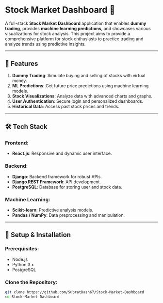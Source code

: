 # Stock Market Dashboard 🚀

A full-stack **Stock Market Dashboard** application that enables **dummy trading**, provides **machine learning predictions**, and showcases various visualizations for stock analysis. This project aims to provide a comprehensive platform for stock enthusiasts to practice trading and analyze trends using predictive insights.

---

## 🌟 Features

1. **Dummy Trading**: Simulate buying and selling of stocks with virtual money.
2. **ML Predictions**: Get future price predictions using machine learning models.
3. **Stock Visualizations**: Analyze data with advanced charts and graphs.
4. **User Authentication**: Secure login and personalized dashboards.
5. **Historical Data**: Access past stock prices and trends.

---

## 🛠️ Tech Stack

### Frontend:

- **React.js**: Responsive and dynamic user interface.

### Backend:

- **Django**: Backend framework for robust APIs.
- **Django REST Framework**: API development.
- **PostgreSQL**: Database for storing user and stock data.

### Machine Learning:

- **Scikit-learn**: Predictive analysis models.
- **Pandas / NumPy**: Data preprocessing and manipulation.

---

## 🚀 Setup & Installation

### Prerequisites:

- Node.js
- Python 3.x
- PostgreSQL

### Clone the Repository:

```bash
git clone https://github.com/SubratDash67/Stock-Market-Dashboard
cd Stock-Market-Dashboard
```
